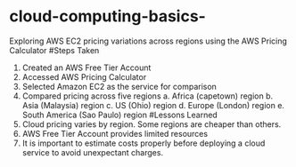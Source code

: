 # cloud-computing-basics-
Exploring AWS EC2 pricing variations across regions using the AWS Pricing Calculator
#Steps Taken
1. Created an AWS Free Tier Account
2. Accessed AWS Pricing Calculator
3. Selected Amazon EC2 as the service for comparison
4. Compared pricing across five regions
a. Africa (capetown) region
b. Asia (Malaysia) region
c. US (Ohio) region
d. Europe (London) region
e. South America (Sao Paulo) region
#Lessons Learned
1. Cloud pricing varies by region. Some regions are cheaper than others.
2. AWS Free Tier Account provides limited resources
3. It is important to estimate costs properly before deploying a cloud service to avoid unexpectant charges. 
